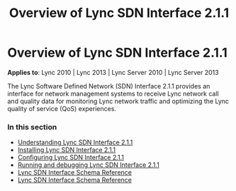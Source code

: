﻿---
title: Overview of Lync SDN Interface 2.1.1
TOCTitle: Overview of Lync SDN Interface 2.1.1
ms:assetid: 5cd64da2-e0bb-4558-9ccb-6e8fa01663fd
ms:mtpsurl: https://msdn.microsoft.com/en-us/library/Dn785191(v=office.15)
ms:contentKeyID: 62952676
ms.date: 02/16/2015
mtps_version: v=office.15
---

# Overview of Lync SDN Interface 2.1.1


**Applies to**: Lync 2010 | Lync 2013 | Lync Server 2010 | Lync Server 2013

The Lync Software Defined Network (SDN) Interface 2.1.1 provides an interface for network management systems to receive Lync network call and quality data for monitoring Lync network traffic and optimizing the Lync quality of service (QoS) experiences.

### In this section

- [Understanding Lync SDN Interface 2.1.1](understanding-lync-sdn-interface-2-1-1.md)
- [Installing Lync SDN Interface 2.1.1](installing-lync-sdn-interface-2-1-1.md)
- [Configuring Lync SDN Interface 2.1.1](configuring-lync-sdn-interface-2-1-1.md)
- [Running and debugging Lync SDN Interface 2.1.1](running-and-debugging-lync-sdn-interface-2-1-1.md)
- [Lync SDN Interface Schema Reference](lync-sdn-interface-schema-reference.md)
- [Lync SDN Interface Schema Reference](lync-sdn-interface-schema-reference.md)

